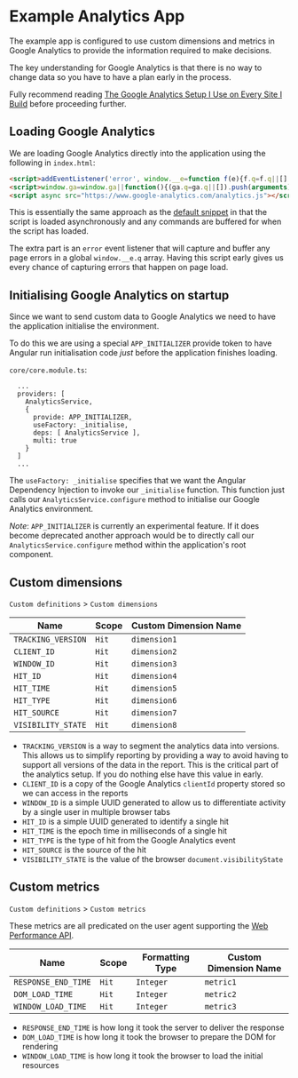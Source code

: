 # Example Analytics App

The example app is configured to use custom dimensions and metrics in Google Analytics to provide
  the information required to make decisions.
  
The key understanding for Google Analytics is that there is no way to change data so you have 
  to have a plan early in the process.

Fully recommend reading [The Google Analytics Setup I Use on Every Site I Build](https://philipwalton.com/articles/the-google-analytics-setup-i-use-on-every-site-i-build/) 
  before proceeding further.

## Loading Google Analytics

We are loading Google Analytics directly into the application using the following in `index.html`:

```html
<script>addEventListener('error', window.__e=function f(e){f.q=f.q||[];f.q.push(e)});</script>
<script>window.ga=window.ga||function(){(ga.q=ga.q||[]).push(arguments)};ga.l=+new Date;</script>
<script async src="https://www.google-analytics.com/analytics.js"></script>
```

This is essentially the same approach as the [default snippet](https://developers.google.com/analytics/devguides/collection/analyticsjs/)
  in that the script is loaded asynchronously and any commands are buffered for when the script has loaded.
   
The extra part is an `error` event listener that will capture and buffer any page errors in a global `window.__e.q` array.  Having
  this script early gives us every chance of capturing errors that happen on page load.

## Initialising Google Analytics on startup

Since we want to send custom data to Google Analytics we need to have the application initialise the environment.

To do this we are using a special `APP_INITIALIZER` provide token to have Angular run initialisation code *just* before the 
  application finishes loading.

`core/core.module.ts`:
```
  ...
  providers: [
    AnalyticsService,
    {
      provide: APP_INITIALIZER,
      useFactory: _initialise,
      deps: [ AnalyticsService ],
      multi: true
    }
  ]
  ...
```

The `useFactory: _initialise` specifies that we want the Angular Dependency Injection to invoke our `_initialise` 
  function.  This function just calls our `AnalyticsService.configure` method to initialise our Google Analytics 
  environment.

*Note*: `APP_INITIALIZER` is currently an experimental feature.  If it does become deprecated 
  another approach would be to directly call our `AnalyticsService.configure` method within the application's 
  root component.

## Custom dimensions

`Custom definitions` > `Custom dimensions`

Name | Scope | Custom Dimension Name
--- | --- | ---
`TRACKING_VERSION` | `Hit` | `dimension1`
`CLIENT_ID` | `Hit` | `dimension2`
`WINDOW_ID` | `Hit` | `dimension3`
`HIT_ID` | `Hit` | `dimension4`
`HIT_TIME` | `Hit` | `dimension5`
`HIT_TYPE` | `Hit` | `dimension6`
`HIT_SOURCE` | `Hit` | `dimension7`
`VISIBILITY_STATE` | `Hit` | `dimension8`

* `TRACKING_VERSION` is a way to segment the analytics data into versions.  This allows us to simplify reporting
  by providing a way to avoid having to support all versions of the data in the report.  This is the critical 
  part of the analytics setup.  If you do nothing else have this value in early.
* `CLIENT_ID` is a copy of the Google Analytics `clientId` property stored so we can access in the reports
* `WINDOW_ID` is a simple UUID generated to allow us to differentiate activity by a single user in multiple browser tabs
* `HIT_ID` is a simple UUID generated to identify a single hit
* `HIT_TIME` is the epoch time in milliseconds of a single hit
* `HIT_TYPE` is the type of hit from the Google Analytics event
* `HIT_SOURCE` is the source of the hit
* `VISIBILITY_STATE` is the value of the browser `document.visibilityState`   

## Custom metrics

`Custom definitions` > `Custom metrics`

These metrics are all predicated on the user agent supporting the [Web Performance API](https://developer.mozilla.org/en-US/docs/Web/API/Window/performance). 

Name | Scope | Formatting Type | Custom Dimension Name
--- | --- | --- | ---
`RESPONSE_END_TIME` | `Hit` | `Integer` | `metric1`
`DOM_LOAD_TIME` | `Hit` | `Integer` | `metric2`
`WINDOW_LOAD_TIME` | `Hit` | `Integer` | `metric3`

* `RESPONSE_END_TIME` is how long it took the server to deliver the response
* `DOM_LOAD_TIME` is how long it took the browser to prepare the DOM for rendering
* `WINDOW_LOAD_TIME` is how long it took the browser to load the initial resources
